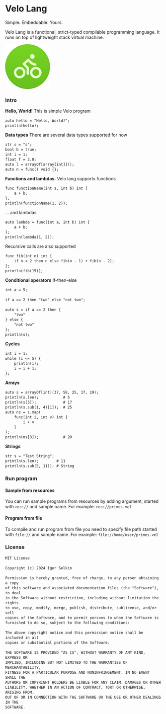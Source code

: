 # Velo Lang
Simple. Embeddable. Yours.

Velo Lang is a functional, strict-typed compilable programming language. It runs on top of lightweight stack virtual machine.

![Cache icon](/velo-logo.png)

### Intro
**Hello, World!** This is simple Velo program
```
auto hello = "Hello, World!";
println(hello);
```
**Data types** There are several data types supported for now
```
str s = "s";
bool b = true;
int i = 1;
float f = 3.0;
auto l = arrayOf[array[int]]();
auto n = func() void {};
```
**Functions and lambdas.** Velo lang supports functions
```
func functionName(int a, int b) int {
    a + b;
};
println(functionName(1, 2));
```
... and lambdas
```
auto lambda = func(int a, int b) int {
    a + b;
};
println(lambda(1, 2));
```
Recursive calls are also supported
```
func fib(int n) int {
    if n < 2 then n else fib(n - 1) + fib(n - 2);
};
println(fib(15));
```
**Conditional operators** If-then-else
```
int a = 5;

if a == 2 then "two" else "not two";

auto s = if a == 2 then {
    "two"
} else {
    "not two"
};
println(s);
```
**Cycles**
```
int i = 1;
while (i <= 5) {
    println(i);
    i = i + 1;
};
```
**Arrays**
```
auto s = arrayOf[int](37, 58, 25, 17, 19);
println(s.len);           # 5
println(s[3]);            # 17
println(s.sub(1, 4)[1]);  # 25
auto ns = s.map(
    func(int i, int v) int {
        i + v
    }
);
println(ns[3]);           # 20
```
**Strings**
```
str s = "Test String";
println(s.len);        # 11
println(s.sub(5, 11)); # String
```

### Run program

#### Sample from resources
You can run sample programs from resources by adding argument, started with `res://` and sample name. For example: `res://primes.vel`

#### Program from file
To compile and run program from file you need to specify file path started with `file://` and sample name. For example: `file://home/user/primes.vel`


### License
    MIT License
    
    Copyright (c) 2024 Igor Solkin
    
    Permission is hereby granted, free of charge, to any person obtaining a copy
    of this software and associated documentation files (the "Software"), to deal
    in the Software without restriction, including without limitation the rights
    to use, copy, modify, merge, publish, distribute, sublicense, and/or sell
    copies of the Software, and to permit persons to whom the Software is
    furnished to do so, subject to the following conditions:
    
    The above copyright notice and this permission notice shall be included in all
    copies or substantial portions of the Software.
    
    THE SOFTWARE IS PROVIDED "AS IS", WITHOUT WARRANTY OF ANY KIND, EXPRESS OR
    IMPLIED, INCLUDING BUT NOT LIMITED TO THE WARRANTIES OF MERCHANTABILITY,
    FITNESS FOR A PARTICULAR PURPOSE AND NONINFRINGEMENT. IN NO EVENT SHALL THE
    AUTHORS OR COPYRIGHT HOLDERS BE LIABLE FOR ANY CLAIM, DAMAGES OR OTHER
    LIABILITY, WHETHER IN AN ACTION OF CONTRACT, TORT OR OTHERWISE, ARISING FROM,
    OUT OF OR IN CONNECTION WITH THE SOFTWARE OR THE USE OR OTHER DEALINGS IN THE
    SOFTWARE.
